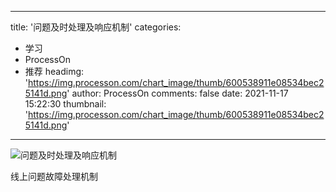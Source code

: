 
---
title: '问题及时处理及响应机制'
categories: 
 - 学习
 - ProcessOn
 - 推荐
headimg: 'https://img.processon.com/chart_image/thumb/600538911e08534bec25141d.png'
author: ProcessOn
comments: false
date: 2021-11-17 15:22:30
thumbnail: 'https://img.processon.com/chart_image/thumb/600538911e08534bec25141d.png'
---

<div>   
<img class="thumb" alt="问题及时处理及响应机制" src="https://img.processon.com/chart_image/thumb/600538911e08534bec25141d.png" referrerpolicy="no-referrer">
<p>线上问题故障处理机制</p>  
</div>
            